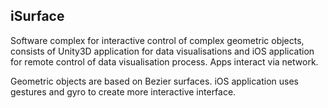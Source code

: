 ## iSurface
Software complex for interactive control of complex geometric objects, consists of Unity3D application for data visualisations and iOS application for remote control of data visualisation process. Apps interact via network.

Geometric objects are based on Bezier surfaces. iOS application uses gestures and gyro to create more interactive interface.
